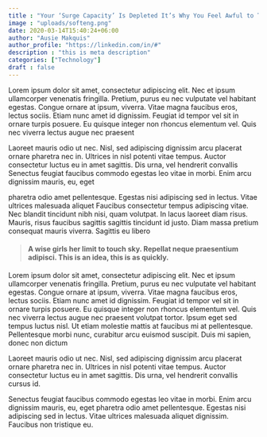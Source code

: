```yaml
---
title : "Your ‘Surge Capacity’ Is Depleted It’s Why You Feel Awful to The Society"
image : "uploads/softeng.png"
date: 2020-03-14T15:40:24+06:00
author: "Ausie Makquis"
author_profile: "https://linkedin.com/in/#"
description : "this is meta description"
categories: ["Technology"]
draft : false
---
```



Lorem ipsum dolor sit amet, consectetur adipiscing elit. Nec et ipsum ullamcorper venenatis fringilla.
Pretium, purus eu nec vulputate vel habitant egestas. Congue ornare at ipsum, viverra. Vitae magna faucibus
eros, lectus sociis. Etiam nunc amet id dignissim. Feugiat id tempor vel sit in ornare turpis posuere. Eu
quisque integer non rhoncus elementum vel. Quis nec viverra lectus augue nec praesent

Laoreet mauris odio ut nec. Nisl, sed adipiscing dignissim arcu placerat ornare pharetra nec
in. Ultrices in nisl potenti vitae tempus. Auctor consectetur luctus eu in amet sagittis. Dis urna, vel
hendrerit convallis Senectus feugiat faucibus commodo egestas leo vitae in morbi. Enim arcu dignissim
mauris,
eu, eget

pharetra odio amet pellentesque. Egestas nisi adipiscing sed in lectus. Vitae ultrices malesuada aliquet
Faucibus consectetur tempus adipiscing vitae. Nec blandit tincidunt nibh nisi, quam volutpat. In lacus
laoreet
diam risus. Mauris, risus faucibus sagittis sagittis tincidunt id justo. Diam massa pretium consequat mauris
viverra. Sagittis eu libero

> #### A wise girls her limit to touch sky. Repellat neque praesentium adipisci. This is an idea, this is as quickly.

Lorem ipsum dolor sit amet, consectetur adipiscing elit. Nec et ipsum ullamcorper venenatis fringilla.
Pretium, purus eu nec vulputate vel habitant egestas. Congue ornare at ipsum, viverra. Vitae magna faucibus
eros, lectus sociis. Etiam nunc amet id dignissim. Feugiat id tempor vel sit in ornare turpis posuere. Eu
quisque integer non rhoncus elementum vel. Quis nec viverra lectus augue nec praesent volutpat tortor. Ipsum
eget sed tempus luctus nisl. Ut etiam molestie mattis at faucibus mi at pellentesque. Pellentesque morbi
nunc, curabitur arcu euismod suscipit. Duis mi sapien, donec non dictum 

Laoreet mauris odio ut nec. Nisl, sed adipiscing dignissim arcu placerat ornare pharetra nec
in. Ultrices in nisl potenti vitae tempus. Auctor consectetur luctus eu in amet sagittis. Dis urna, vel
hendrerit convallis cursus id.

Senectus feugiat faucibus commodo egestas leo vitae in morbi. Enim arcu dignissim mauris, eu, eget pharetra
odio amet pellentesque. Egestas nisi adipiscing sed in lectus. Vitae ultrices malesuada aliquet dignissim.
Faucibus non tristique eu.